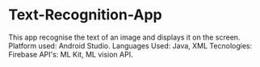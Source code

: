 # Text-Recognition-App
This app recognise the text of an image and displays it on the screen.
Platform used: Android Studio.
Languages Used: Java, XML
Tecnologies: Firebase
API's: ML Kit, ML vision API.

